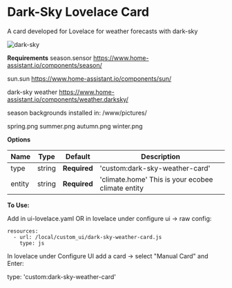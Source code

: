 # Dark-Sky Lovelace Card
A card developed for Lovelace for weather forecasts with dark-sky

![dark-sky](https://github.com/jknoflook/homeassistant/blob/master/images/dark-sky-card.png)


**Requirements**
season.sensor
https://www.home-assistant.io/components/season/

sun.sun
https://www.home-assistant.io/components/sun/

dark-sky weather
https://www.home-assistant.io/components/weather.darksky/

season backgrounds installed in:
/www/pictures/

spring.png
summer.png
autumn.png
winter.png



**Options**

| Name | Type | Default | Description
| ---- | ---- | ------- | -----------
| type | string | **Required** | 'custom:dark-sky-weather-card'
| entity | string | **Required** | 'climate.home' This is your ecobee climate entity

**To Use:**

Add in ui-lovelace.yaml OR in lovelace under configure ui -> raw config:

    resources:
      - url: /local/custom_ui/dark-sky-weather-card.js
        type: js

In lovelace under Configure UI add a card -> select "Manual Card" and Enter:

type: 'custom:dark-sky-weather-card'
